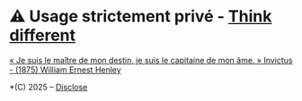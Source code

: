 # ⚠️ Usage strictement privé  - [Think different](https://youtu.be/JHFrR6sD6gw?si=4lZNLp5rvtaKNM9p)

[« Je suis le maître de mon destin, je suis le capitaine de mon âme. » Invictus - (1875) William Ernest Henley](https://youtu.be/x5dTDpqXrfk?si=1JOMbtV6fILykcJU)
 
*(C) 2025 – [Disclose](https://disclose.ngo/fr)  
